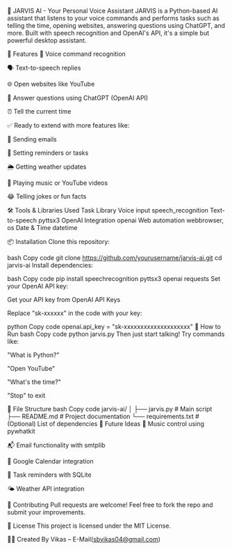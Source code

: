 🤖 JARVIS AI - Your Personal Voice Assistant
JARVIS is a Python-based AI assistant that listens to your voice commands and performs tasks such as telling the time, opening websites, answering questions using ChatGPT, and more. Built with speech recognition and OpenAI's API, it's a simple but powerful desktop assistant.

🔧 Features
🎤 Voice command recognition

🗣️ Text-to-speech replies

🌐 Open websites like YouTube

💬 Answer questions using ChatGPT (OpenAI API)

⏰ Tell the current time

✅ Ready to extend with more features like:

📧 Sending emails

📅 Setting reminders or tasks

🌦️ Getting weather updates

🎵 Playing music or YouTube videos

😂 Telling jokes or fun facts

🛠️ Tools & Libraries Used
Task	Library
Voice input	speech_recognition
Text-to-speech	pyttsx3
OpenAI Integration	openai
Web automation	webbrowser, os
Date & Time	datetime

📦 Installation
Clone this repository:

bash
Copy code
git clone https://github.com/yourusername/jarvis-ai.git
cd jarvis-ai
Install dependencies:

bash
Copy code
pip install speechrecognition pyttsx3 openai requests
Set your OpenAI API key:

Get your API key from OpenAI API Keys

Replace "sk-xxxxxx" in the code with your key:

python
Copy code
openai.api_key = "sk-xxxxxxxxxxxxxxxxxxxx"
🚀 How to Run
bash
Copy code
python jarvis.py
Then just start talking! Try commands like:

"What is Python?"

"Open YouTube"

"What's the time?"

"Stop" to exit

📁 File Structure
bash
Copy code
jarvis-ai/
│
├── jarvis.py         # Main script
├── README.md         # Project documentation
└── requirements.txt  # (Optional) List of dependencies
🧠 Future Ideas
🎵 Music control using pywhatkit

📬 Email functionality with smtplib

📅 Google Calendar integration

🔔 Task reminders with SQLite

🌤️ Weather API integration

🤝 Contributing
Pull requests are welcome! Feel free to fork the repo and submit your improvements.

📄 License
This project is licensed under the MIT License.

🙋‍♂️ Created By
Vikas – E-Mail(sbvikas04@gmail.com)
